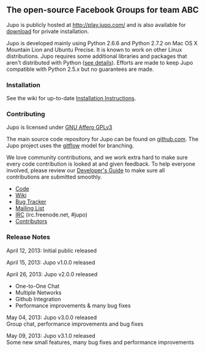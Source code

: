 
## The open-source Facebook Groups for team ABC

Jupo is publicly hosted at <http://play.jupo.com/>
and is also available for [download](https://github.com/juposocial/jupo/tags) 
for private installation.

Jupo is developed mainly using Python 2.6.6 and Python 2.7.2 on Mac OS X Mountain Lion and Ubuntu Precise. 
It is known to work on other Linux distributions. 
Jupo requires some additional libraries and packages that aren't distributed 
with Python ([see details](https://github.com/juposocial/jupo/blob/develop/requirements.txt)).
Efforts are made to keep Jupo compatible with Python 2.5.x but no guarantees are made.


### Installation

See the wiki for up-to-date [Installation Instructions](https://github.com/juposocial/jupo/wiki/Installation).


### Contributing

Jupo is licensed under [GNU Affero GPLv3](https://github.com/juposocial/jupo/blob/develop/LICENSE)

The main source code repository for Jupo can be found on [github.com](http://github.com/juposocial/jupo).
The Jupo project uses the [gitflow](http://nvie.com/posts/a-successful-git-branching-model/ "A successful Git branching model") model for branching.

We love community contributions, and we work extra hard to make sure every code 
contribution is looked at and given feedback. To help everyone involved, please 
review our [Developer's Guide](https://github.com/juposocial/jupo/wiki/Develop-from-Source) 
to make sure all contributions are submitted smoothly.


- [Code](https://github.com/juposocial/jupo)
- [Wiki](https://github.com/juposocial/jupo/wiki)
- [Bug Tracker](https://github.com/juposocial/jupo/issues)
- [Mailing List](https://groups.google.com/forum/?fromgroups#!forum/jupo)
- [IRC](http://webchat.freenode.net/?channels=jupo) (irc.freenode.net, #jupo)
- [Contributors](http://github.com/juposocial/jupo/contributors)


### Release Notes

April 12, 2013: Initial public released

April 15, 2013: Jupo v1.0.0 released

April 26, 2013: Jupo v2.0.0 released
  - One-to-One Chat 
  - Multiple Networks 
  - Github Integration 
  - Performance improvements & many bug fixes
  
May 04, 2013: Jupo v3.0.0 released  
  Group chat, performance improvements and bug fixes

May 09, 2013: Jupo v3.1.0 released  
  Some new small features, many bug fixes and performance improvements
  
